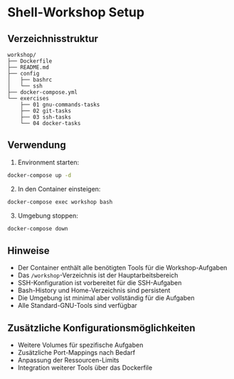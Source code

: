# Shell-Workshop Setup

## Verzeichnisstruktur

```
workshop/
├── Dockerfile
├── README.md
├── config
│   ├── bashrc
│   └── ssh
├── docker-compose.yml
└── exercises
    ├── 01 gnu-commands-tasks
    ├── 02 git-tasks
    ├── 03 ssh-tasks
    └── 04 docker-tasks
```

## Verwendung

1. Environment starten:
```bash
docker-compose up -d
```

2. In den Container einsteigen:
```bash
docker-compose exec workshop bash
```

3. Umgebung stoppen:
```bash
docker-compose down
```

## Hinweise
- Der Container enthält alle benötigten Tools für die Workshop-Aufgaben
- Das `/workshop`-Verzeichnis ist der Hauptarbeitsbereich
- SSH-Konfiguration ist vorbereitet für die SSH-Aufgaben
- Bash-History und Home-Verzeichnis sind persistent
- Die Umgebung ist minimal aber vollständig für die Aufgaben
- Alle Standard-GNU-Tools sind verfügbar

## Zusätzliche Konfigurationsmöglichkeiten
- Weitere Volumes für spezifische Aufgaben
- Zusätzliche Port-Mappings nach Bedarf
- Anpassung der Ressourcen-Limits
- Integration weiterer Tools über das Dockerfile
